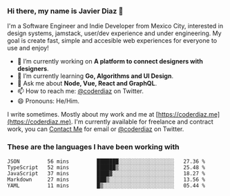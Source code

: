 ### Hi there, my name is Javier Diaz 👋
I'm a Software Engineer and Indie Developer from Mexico City, interested in design systems, jamstack, user/dev experience and under engineering. My goal is create fast, simple and accesible web experiences for everyone to use and enjoy!

<!--
**coderdiaz/coderdiaz** is a ✨ _special_ ✨ repository because its `README.md` (this file) appears on your GitHub profile.

Here are some ideas to get you started:

- 🔭 I’m currently working on ...
- 🌱 I’m currently learning ...
- 👯 I’m looking to collaborate on ...
- 🤔 I’m looking for help with ...
- 💬 Ask me about ...
- 📫 How to reach me: ...
- 😄 Pronouns: ...
- ⚡ Fun fact: ...
-->

- 🔭 I’m currently working on **A platform to connect designers with designers**.
- 🌱 I’m currently learning **Go, Algorithms and UI Design**.
- 💬 Ask me about **Node, Vue, React and GraphQL**.
- 📫 How to reach me: [@coderdiaz](https://twitter.com/coderdiaz) on Twitter.
- 😄 Pronouns: He/Him.

I write sometimes. Mostly about my work and me at [https://coderdiaz.me](https://coderdiaz.me). I'm currently available for freelance and contract work, you can [Contact Me](mailto:hey@coderdiaz.me) for email or [@coderdiaz](https://twitter.com/coderdiaz) on Twitter.

### These are the languages I have been working with
<!--START_SECTION:waka-->
```text
JSON         56 mins         ███████░░░░░░░░░░░░░░░░░░   27.36 % 
TypeScript   52 mins         ██████▒░░░░░░░░░░░░░░░░░░   25.48 % 
JavaScript   37 mins         ████▓░░░░░░░░░░░░░░░░░░░░   18.27 % 
Markdown     27 mins         ███▒░░░░░░░░░░░░░░░░░░░░░   13.56 % 
YAML         11 mins         █▒░░░░░░░░░░░░░░░░░░░░░░░   05.44 % 
```
<!--END_SECTION:waka-->